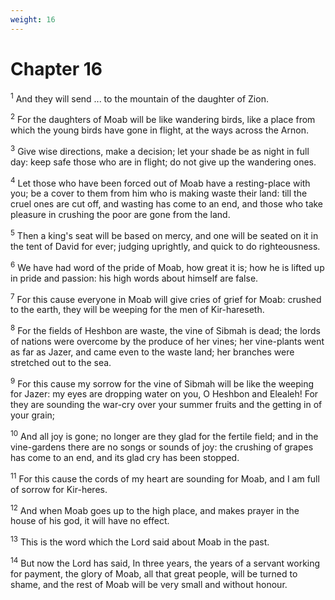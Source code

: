 ```yaml
---
weight: 16
---
```


# Chapter 16

<sup>1</sup> And they will send ... to the mountain of the daughter of Zion. 

<sup>2</sup> For the daughters of Moab will be like wandering birds, like a place from which the young birds have gone in flight, at the ways across the Arnon. 

<sup>3</sup> Give wise directions, make a decision; let your shade be as night in full day: keep safe those who are in flight; do not give up the wandering ones. 

<sup>4</sup> Let those who have been forced out of Moab have a resting-place with you; be a cover to them from him who is making waste their land: till the cruel ones are cut off, and wasting has come to an end, and those who take pleasure in crushing the poor are gone from the land. 

<sup>5</sup> Then a king's seat will be based on mercy, and one will be seated on it in the tent of David for ever; judging uprightly, and quick to do righteousness. 

<sup>6</sup> We have had word of the pride of Moab, how great it is; how he is lifted up in pride and passion: his high words about himself are false. 

<sup>7</sup> For this cause everyone in Moab will give cries of grief for Moab: crushed to the earth, they will be weeping for the men of Kir-hareseth. 

<sup>8</sup> For the fields of Heshbon are waste, the vine of Sibmah is dead; the lords of nations were overcome by the produce of her vines; her vine-plants went as far as Jazer, and came even to the waste land; her branches were stretched out to the sea. 

<sup>9</sup> For this cause my sorrow for the vine of Sibmah will be like the weeping for Jazer: my eyes are dropping water on you, O Heshbon and Elealeh! For they are sounding the war-cry over your summer fruits and the getting in of your grain; 

<sup>10</sup> And all joy is gone; no longer are they glad for the fertile field; and in the vine-gardens there are no songs or sounds of joy: the crushing of grapes has come to an end, and its glad cry has been stopped. 

<sup>11</sup> For this cause the cords of my heart are sounding for Moab, and I am full of sorrow for Kir-heres. 

<sup>12</sup> And when Moab goes up to the high place, and makes prayer in the house of his god, it will have no effect. 

<sup>13</sup> This is the word which the Lord said about Moab in the past. 

<sup>14</sup> But now the Lord has said, In three years, the years of a servant working for payment, the glory of Moab, all that great people, will be turned to shame, and the rest of Moab will be very small and without honour. 


